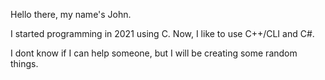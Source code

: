 Hello there, my name's John.

I started programming in 2021 using C.
Now, I like to use C++/CLI and C#.

I dont know if I can help someone, but I will be creating some random things. 
